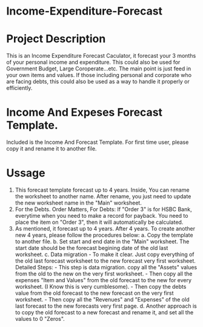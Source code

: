 # Income-Expenditure-Forecast  

# Project Description
This is an Income Expenditure Forecast Caculator, it forecast your 3 months of your personal income and expenditure.
This could also be used for Government Budget, Large Coroperate...etc. The main point is just feed in your own items
and values. If those including personal and corporate who are facing debts, this could also be used as a way to handle
it properly or efficiently.   

# Income And Expeses Forecast Template.
Included is the Income And Forecast Template. For first time user, please copy it and rename it to another file.

# Ussage
1. This forecast template forecast up to 4 years. Inside, You can rename the worksheet to another name. After rename, you just need to update the new worksheet name in the "Main" worksheet. 
2. For the Debts. Order Matters, For Debts: If "Order 3" is for HSBC Bank, everytime when you need to make a record for payback. You need to place the item on "Order 3", then it will automatically be  calculated. 
3. As mentioned, it forecast up to 4 years. After 4 years. To create another new 4 years, please follow the procedures below:
    a. Copy the template to another file.
    b. Set start and end date in the "Main" worksheet. The start date should be the forecast begining date of the old last worksheet.
    c. Data migration
        - To make it clear. Just copy everything of the old last forecast worksheet to the new forecast very first worksheet. 
       Detailed Steps:
        - This step is data migration. copy all the "Assets" values from the old to the new on the very first worksheet. 
        - Then copy all the expenses "Item and Values" from the old forecast to the new for every worksheet. (I Know this is very cumblesome).
        - Then copy the debts value from the old forecast to the new forecast on the very first worksheet.
        - Then copy all the "Revenues" and "Expenses" of the old last forecast to the new forecasts very first page. 
    d. Another approach is to copy the old forecast to a new forecast and rename it, and set all the values to 0 "Zeros".

